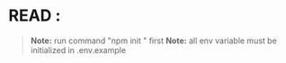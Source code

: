 # READ :
> **Note:** run command "npm init " first
> **Note:** all env variable must be initialized in .env.example

